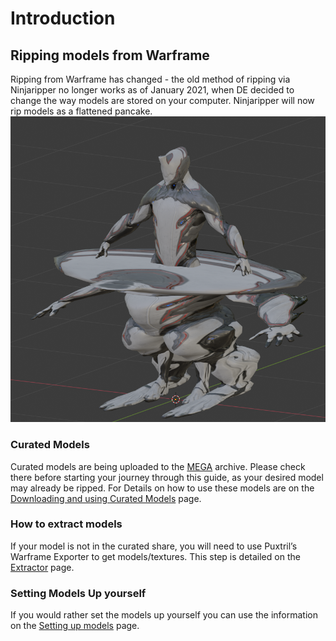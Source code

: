 # Introduction 

## Ripping models from Warframe

Ripping from Warframe has changed - the old method of ripping via Ninjaripper no longer works as of January 2021, when DE decided to change the way models are stored on your computer. Ninjaripper will now rip models as a flattened pancake. 
![Ensmallening](../assets/images/EnsmalleningSquish.png)

### Curated Models
Curated models are being uploaded to the [MEGA](https://mega.nz/folder/fIUQDQYZ#vRNqurxNdzELIboK214Kxg) archive. Please check there before starting your journey through this guide, as your desired model may already be ripped. 
For Details on how to use these models are on the [Downloading and using Curated Models](model-usage.md) page.

### How to extract models
If your model is not in the curated share, you will need to use Puxtril’s Warframe Exporter to get models/textures.
This step is detailed on the [Extractor](extractor/index.md) page.

### Setting Models Up yourself
If you would rather set the models up yourself you can use the information on the [Setting up models](model-setup.md) page.